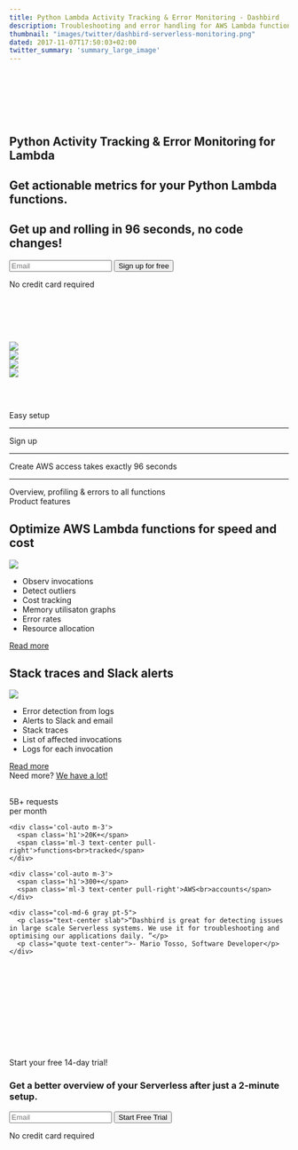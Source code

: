 ```yaml
---
title: Python Lambda Activity Tracking & Error Monitoring - Dashbird
description: Troubleshooting and error handling for AWS Lambda functions written in Python. Easiest setup and completely log-based data collection.
thumbnail: "images/twitter/dashbird-serverless-monitoring.png"
dated: 2017-11-07T17:50:03+02:00
twitter_summary: 'summary_large_image'
---
```


<div class='container-fluid text-white' style='background-image: url("/images/aws-lambda-monitoring.jpg"); background-size: cover'>
  <section class="container-fluid" style='padding-top: 85px;'>
    <div class="row justify-content-center">
      <div class="col-lg-6 center">
        <h1 class="text-center">Python Activity Tracking & Error Monitoring for Lambda</h1>
        <h2 class="mt-4 text-center lato">Get actionable metrics for your Python Lambda functions.</h2>
        <h2 class="lato text-center">Get up and rolling in 96 seconds, no code changes!</h2>
        <div class="pt-5">
          <form method="get" action="/register">
            <label class="input-group">
                <input type="email" class="form-control" placeholder='Email' name="email" required>
                <button class="input-group-addon">Sign up for free</button>
            </label>
          </form>
          <p class="text-center small">No credit card required</p>
        </div>
      </div>
    </div>
  </section>

  <section class="container social" style="margin-top: 80px; padding-bottom: 60px;">
    <div class="row justify-content-center">
      <div class="col-auto mr-md-2 mt-4 d-flex align-items-center"><img style='margin-top: 15px;' class="w-130 mx-auto" src="/images/socialproof/python-white.png"></div>
      <div class="col-auto mr-md-2 mt-4 d-flex align-items-center w-130 "><img class="h-80 mx-auto" src="/images/socialproof/java.png"></div>
      <div class="col-auto mr-md-2 mt-4 d-flex align-items-center w-130"><img class="h-70 mx-auto" src="/images/socialproof/csharpnegative.png"></div>
      <div class="col-auto mr-md-2 mt-4 d-flex align-items-center"><img class="w-130 mx-auto" src="/images/socialproof/node.png"></div>
    </div>
  </section>
</div>

<section class="container-fluid dark-bg">
  <div class="row">
    <div class="col text-center mt-5">
      <span class="h4 text-uppercase mp-5">Easy setup</span>
    </div>
  </div>

  <div class="row">
    <div class="col-10 mt-4 mx-auto">
      <div class='row text-center'>
        <div class='col-12 col-md mt-1'>
          <div class='card h-200'>
            <div class='card-body mt-3'>
               <span class="h1"><i class="fa fa-envelope-open"></i></span>
              <hr>
              <span class='h4 lato'>Sign up</span>
            </div>
          </div>
        </div>
        <div class='col-12 col-md mt-1'>
          <div class='card h-200'>
            <div class='card-body mt-3'>
              <span class="h1"><i class="fa fa-handshake-o"></i></span>
              <hr>
              <span class='h4 lato'>Create AWS access</span>
              <span class='lato d-block text-secondary'>takes exactly 96 seconds</span>
            </div>
          </div>
        </div>
        <div class='col-12 col-md mt-1'>
          <div class='card h-200'>
            <div class='card-body mt-3'>
              <span class="h1"><i class="fa fa-rocket"></i></span>
              <hr>
              <span class='h4 lato'>Overview, profiling & errors</span>
              <span class='lato d-block text-secondary'>to all functions</span>
            </div>
          </div>
        </div>
      </div>
    </div>
  </div>
  <div class="row">
    <div class="col text-center mt-5">
      <span class="h2 underlined">Product features</span>
    </div>

  </div>

  <div class="row justify-content-md-center align-items-center">
    <div class="col-10 mt-4 mx-auto">
      <div class='row'>
        <div class='col text-center pb-3 pt-5'>
          <h2>Optimize AWS Lambda functions for speed and cost</h2>
        </div>
      </div>
      <div class="row">
        <div class="col col-md-8 imgs-fluid">
          <img src='/images/features/project-overview.png'>
        </div>
        <div class="col text-center text-md-left">
          <ul class='list-group'>
            <li class='list-group-item'>Observ invocations</li>
            <li class='list-group-item'>Detect outliers</li>
            <li class='list-group-item'>Cost tracking</li>
            <li class='list-group-item'>Memory utilisaton graphs</li>
            <li class='list-group-item'>Error rates</li>
            <li class='list-group-item'>Resource allocation</li>
         </ul>
         <a href='/features/aws-lambda-serverless-monitoring/' target='_blank' class='btn btn-primary mt-4'>Read more</a>
        </div>
      </div>
    </div>
  </div>

  <div class="row justify-content-md-center align-items-center pb-5">
    <div class="col-10 mt-4 mx-auto">
      <div class='row'>
        <div class='col text-center pb-3 pt-5'>
          <h2>Stack traces and Slack alerts</h2>
        </div>
      </div>
      <div class="row">
        <div class="col col-md-6 imgs-fluid">
          <img src="/images/screens/error.png">
        </div>
        <div class="col text-center text-md-left">
          <ul class='list-group'>
            <li class='list-group-item'>Error detection from logs</li>
            <li class='list-group-item'>Alerts to Slack and email</li>
            <li class='list-group-item'>Stack traces</li>
            <li class='list-group-item'>List of affected invocations</li>
            <li class='list-group-item'>Logs for each invocation</li>
         </ul>
          <a href='/features/lambda-error-tracking/' target='_blank' class='btn btn-primary mt-4'>Read more</a>
        </div>
      </div>
    </div>
  </div>

  <div class="row justify-content-md-center align-items-center pb-5">
    <div class="col-10 mt-4 mx-auto">
      <div class='col text-center pb-3 pt-5'>
        <span class='h5'>Need more? <a href='/features' target='_blank'>We have a lot!</a></span>
      </div>
    </div>
  </div>
</section>

<section class="container social" style="margin-top: 30px;">
  <div class="row justify-content-center mt-3">
    <div class='col-auto m-3'>
      <span class='h1'>5B+</span>
      <span class='ml-3 text-center pull-right'>requests<br>per month</span>
    </div>

    <div class='col-auto m-3'>
      <span class='h1'>20K+</span>
      <span class='ml-3 text-center pull-right'>functions<br>tracked</span>
    </div>

    <div class='col-auto m-3'>
      <span class='h1'>300+</span>
      <span class='ml-3 text-center pull-right'>AWS<br>accounts</span>
    </div>

    <div class="col-md-6 gray pt-5">
      <p class="text-center slab">“Dashbird is great for detecting issues in large scale Serverless systems. We use it for troubleshooting and optimising our applications daily. ”</p>
      <p class="quote text-center">- Mario Tosso, Software Developer</p>
    </div>
  </div>
</section>

<section class="container-fluid" style='background-image: url("/images/blake.jpg"); background-size: cover; '>

  <div class="row justify-content-md-center">
    <div class="col justify-content-md-center text-center cta-black bg-cta br-7 mx-auto" style='padding: 170px 0;'>
      <span class="h1 pt-5">Start your free 14-day trial!</span>
      <h3 class="mt-3">Get a better overview of your Serverless after just a 2-minute setup.</h3>
      <div class="row justify-content-md-center">
        <div class="pt-5 pl-5 pr-5 col-lg-5 mx-auto">
          <form method="get" action="/register">
          <label class="input-group">
            <input type="email" class="form-control" placeholder='Email' name="email" required>
            <button class="input-group-addon">Start Free Trial</button>
          </label>
          </form>
          <p class="text-center small">No credit card required</p>
        </div>
      </div>
    </div>
  </div>
</section>
